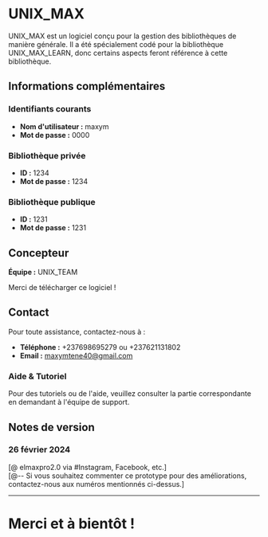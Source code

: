 # UNIX_MAX

UNIX_MAX est un logiciel conçu pour la gestion des bibliothèques de manière générale. Il a été spécialement codé pour la bibliothèque UNIX_MAX_LEARN, donc certains aspects feront référence à cette bibliothèque.

## Informations complémentaires

### Identifiants courants
- **Nom d'utilisateur :** maxym
- **Mot de passe :** 0000

### Bibliothèque privée
- **ID :** 1234
- **Mot de passe :** 1234

### Bibliothèque publique
- **ID :** 1231
- **Mot de passe :** 1231

## Concepteur
**Équipe :** UNIX_TEAM

Merci de télécharger ce logiciel !

## Contact
Pour toute assistance, contactez-nous à :
- **Téléphone :** +237698695279 ou +237621131802
- **Email :** maxymtene40@gmail.com

### Aide & Tutoriel
Pour des tutoriels ou de l'aide, veuillez consulter la partie correspondante en demandant à l'équipe de support.

## Notes de version

### 26 février 2024
[@ elmaxpro2.0 via #Instagram, Facebook, etc.]  
[@-- Si vous souhaitez commenter ce prototype pour des améliorations, contactez-nous aux numéros mentionnés ci-dessus.]

---  

# Merci et à bientôt !  